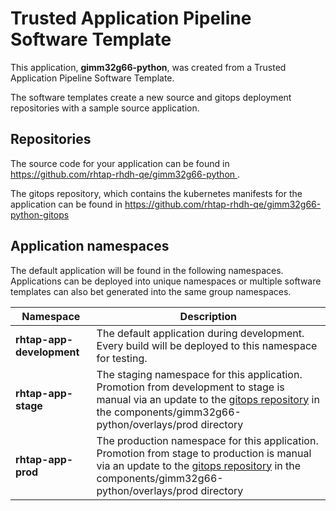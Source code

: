 # Trusted Application Pipeline Software Template

This application, **gimm32g66-python**, was created from a Trusted Application Pipeline Software Template.

The software templates create a new source and gitops deployment repositories with a sample source application. 

## Repositories

The source code for your application can be found in [https://github.com/rhtap-rhdh-qe/gimm32g66-python ](https://github.com/rhtap-rhdh-qe/gimm32g66-python ).
 
The gitops repository, which contains the kubernetes manifests for the application can be found in 
[https://github.com/rhtap-rhdh-qe/gimm32g66-python-gitops ](https://github.com/rhtap-rhdh-qe/gimm32g66-python-gitops ) 

## Application namespaces 

The default application will be found in the following namespaces. Applications can be deployed into unique namespaces or multiple software templates can also bet generated into the same group namespaces.  

|  Namespace   |  Description   |  
| -------- | -------- |   
| **rhtap-app-development** | The default application during development. Every build will be deployed to this namespace for testing. | 
| **rhtap-app-stage** | The staging namespace for this application. Promotion from development to stage is manual via an update to the [gitops repository](https://github.com/rhtap-rhdh-qe/gimm32g66-python-gitops ) in the components/gimm32g66-python/overlays/prod directory |  
| **rhtap-app-prod** | The production namespace for this application. Promotion from stage to production is manual via an update to the [gitops repository](https://github.com/rhtap-rhdh-qe/gimm32g66-python-gitops ) in the components/gimm32g66-python/overlays/prod directory | 